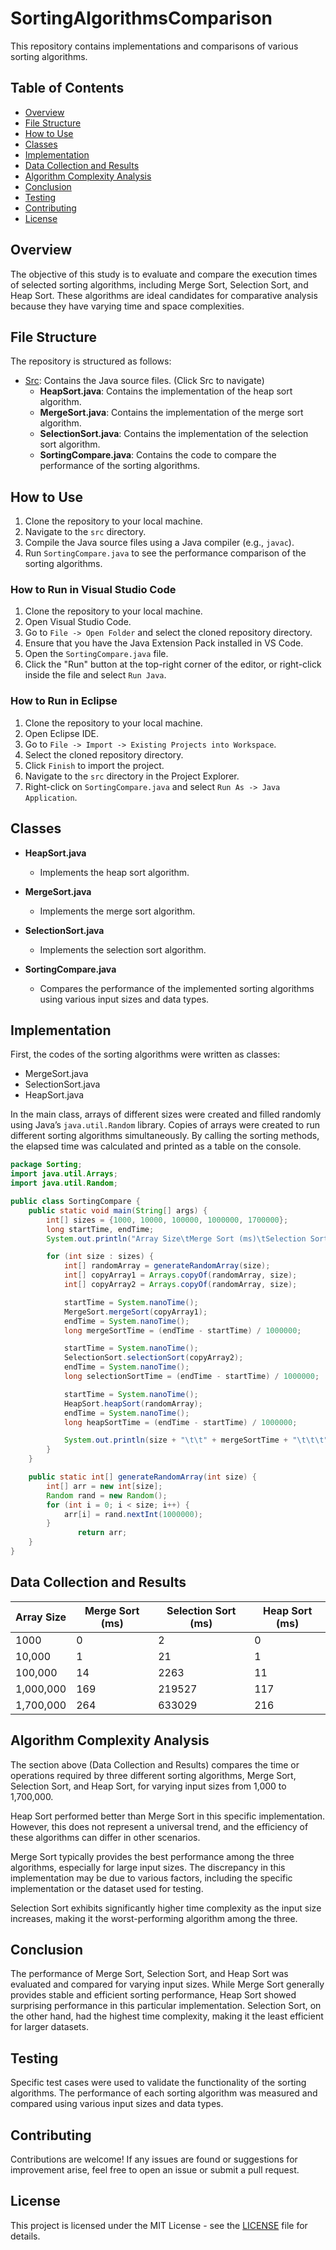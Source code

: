 # SortingAlgorithmsComparison

This repository contains implementations and comparisons of various sorting algorithms.

## Table of Contents

- [Overview](#overview)
- [File Structure](#file-structure)
- [How to Use](#how-to-use)
- [Classes](#classes)
- [Implementation](#implementation)
- [Data Collection and Results](#data-collection-and-results)
- [Algorithm Complexity Analysis](#algorithm-complexity-analysis)
- [Conclusion](#conclusion)
- [Testing](#testing)
- [Contributing](#contributing)
- [License](#license)

## Overview

The objective of this study is to evaluate and compare the execution times of selected sorting algorithms, including Merge Sort, Selection Sort, and Heap Sort. These algorithms are ideal candidates for comparative analysis because they have varying time and space complexities.

## File Structure

The repository is structured as follows:

- [Src](https://github.com/sancakerkan/SortingAlgorithmsComparison/tree/main/src): Contains the Java source files. (Click Src to navigate)
  - **HeapSort.java**: Contains the implementation of the heap sort algorithm.
  - **MergeSort.java**: Contains the implementation of the merge sort algorithm.
  - **SelectionSort.java**: Contains the implementation of the selection sort algorithm.
  - **SortingCompare.java**: Contains the code to compare the performance of the sorting algorithms.
## How to Use
1. Clone the repository to your local machine.
2. Navigate to the `src` directory.
3. Compile the Java source files using a Java compiler (e.g., `javac`).
4. Run `SortingCompare.java` to see the performance comparison of the sorting algorithms.
### How to Run in Visual Studio Code

1. Clone the repository to your local machine.
2. Open Visual Studio Code.
3. Go to `File -> Open Folder` and select the cloned repository directory.
4. Ensure that you have the Java Extension Pack installed in VS Code.
5. Open the `SortingCompare.java` file.
6. Click the "Run" button at the top-right corner of the editor, or right-click inside the file and select `Run Java`.
### How to Run in Eclipse

1. Clone the repository to your local machine.
2. Open Eclipse IDE.
3. Go to `File -> Import -> Existing Projects into Workspace`.
4. Select the cloned repository directory.
5. Click `Finish` to import the project.
6. Navigate to the `src` directory in the Project Explorer.
7. Right-click on `SortingCompare.java` and select `Run As -> Java Application`.


## Classes

- **HeapSort.java**
  - Implements the heap sort algorithm.
  
- **MergeSort.java**
  - Implements the merge sort algorithm.
  
- **SelectionSort.java**
  - Implements the selection sort algorithm.
  
- **SortingCompare.java**
  - Compares the performance of the implemented sorting algorithms using various input sizes and data types.
 
  

## Implementation

First, the codes of the sorting algorithms were written as classes:
- MergeSort.java
- SelectionSort.java
- HeapSort.java

In the main class, arrays of different sizes were created and filled randomly using Java’s `java.util.Random` library. Copies of arrays were created to run different sorting algorithms simultaneously. By calling the sorting methods, the elapsed time was calculated and printed as a table on the console.

```java
package Sorting;
import java.util.Arrays;
import java.util.Random;

public class SortingCompare {
    public static void main(String[] args) {
        int[] sizes = {1000, 10000, 100000, 1000000, 1700000};
        long startTime, endTime;
        System.out.println("Array Size\tMerge Sort (ms)\tSelection Sort (ms)\tHeap Sort (ms)");

        for (int size : sizes) {
            int[] randomArray = generateRandomArray(size);
            int[] copyArray1 = Arrays.copyOf(randomArray, size);
            int[] copyArray2 = Arrays.copyOf(randomArray, size);

            startTime = System.nanoTime();
            MergeSort.mergeSort(copyArray1);
            endTime = System.nanoTime();
            long mergeSortTime = (endTime - startTime) / 1000000;

            startTime = System.nanoTime();
            SelectionSort.selectionSort(copyArray2);
            endTime = System.nanoTime();
            long selectionSortTime = (endTime - startTime) / 1000000;

            startTime = System.nanoTime();
            HeapSort.heapSort(randomArray);
            endTime = System.nanoTime();
            long heapSortTime = (endTime - startTime) / 1000000;

            System.out.println(size + "\t\t" + mergeSortTime + "\t\t\t" + selectionSortTime + "\t\t\t" + heapSortTime);
        }
    }

    public static int[] generateRandomArray(int size) {
        int[] arr = new int[size];
        Random rand = new Random();
        for (int i = 0; i < size; i++) {
            arr[i] = rand.nextInt(1000000);
        }
               return arr;
    }
}
```
## Data Collection and Results

|Array Size	   |Merge Sort (ms)	   |Selection Sort (ms)	   |Heap Sort (ms)|
|---|---|---|---|
|1000   |0   | 2  |  0 |
|10,000	   |1   | 21  |1   |
|100,000	  |14   |2263   |11   |
|1,000,000	   |169   |219527   |117   |
|1,700,000	   |264   |633029   |216   |

## Algorithm Complexity Analysis

The section above (Data Collection and Results) compares the time or operations required by three different sorting algorithms, Merge Sort, Selection Sort, and Heap Sort, for varying input sizes from 1,000 to 1,700,000.

Heap Sort performed better than Merge Sort in this specific implementation. However, this does not represent a universal trend, and the efficiency of these algorithms can differ in other scenarios.

Merge Sort typically provides the best performance among the three algorithms, especially for large input sizes. The discrepancy in this implementation may be due to various factors, including the specific implementation or the dataset used for testing.

Selection Sort exhibits significantly higher time complexity as the input size increases, making it the worst-performing algorithm among the three.

## Conclusion

The performance of Merge Sort, Selection Sort, and Heap Sort was evaluated and compared for varying input sizes. While Merge Sort generally provides stable and efficient sorting performance, Heap Sort showed surprising performance in this particular implementation. Selection Sort, on the other hand, had the highest time complexity, making it the least efficient for larger datasets.

## Testing

Specific test cases were used to validate the functionality of the sorting algorithms. The performance of each sorting algorithm was measured and compared using various input sizes and data types.

## Contributing

Contributions are welcome! If any issues are found or suggestions for improvement arise, feel free to open an issue or submit a pull request.

## License

This project is licensed under the MIT License - see the [LICENSE](LICENSE) file for details.

